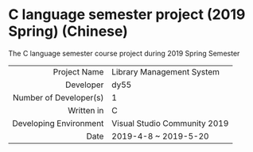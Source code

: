 # C language semester project (2019 Spring) (Chinese)
The C language semester course project during 2019 Spring Semester

|  |  |
| ---: | :--- |
| Project Name | Library Management System |
| Developer | dy55 |
| Number of Developer(s)| 1 |
| Written in | C |
| Developing Environment | Visual Studio Community 2019 |
| Date | 2019-4-8 ~ 2019-5-20 |
